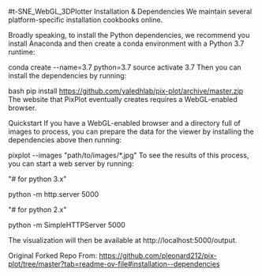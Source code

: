 #t-SNE_WebGL_3DPlotter
Installation & Dependencies
We maintain several platform-specific installation cookbooks online.

Broadly speaking, to install the Python dependencies, we recommend you install Anaconda and then create a conda environment with a Python 3.7 runtime:

conda create --name=3.7 python=3.7 source activate 3.7 Then you can install the dependencies by running:

bash pip install https://github.com/yaledhlab/pix-plot/archive/master.zip The website that PixPlot eventually creates requires a WebGL-enabled browser.

Quickstart
If you have a WebGL-enabled browser and a directory full of images to process, you can prepare the data for the viewer by installing the dependencies above then running:

pixplot --images "path/to/images/*.jpg" To see the results of this process, you can start a web server by running:

"# for python 3.x"

python -m http.server 5000

"# for python 2.x"

python -m SimpleHTTPServer 5000

The visualization will then be available at http://localhost:5000/output.

Original Forked Repo From: https://github.com/pleonard212/pix-plot/tree/master?tab=readme-ov-file#installation--dependencies
